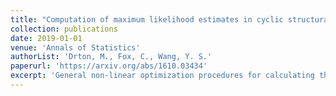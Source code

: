 ```yaml
---
title: "Computation of maximum likelihood estimates in cyclic structural equation models"
collection: publications
date: 2019-01-01
venue: 'Annals of Statistics'
authorList: 'Drton, M., Fox, C., Wang, Y. S.'
paperurl: 'https://arxiv.org/abs/1610.03434'
excerpt: 'General non-linear optimization procedures for calculating the MLE of Gaussian linear structural equation models often suffer poor performance when the models are non-recursive (i.e., contain feedback loops or cycles). Thus, we propose an alternative block-coordinate descent procedure in which each block update can be solved in closed form. Furthermore, we characterize the set of models for which the procedure gives a unique solution at each update.'  
---
```

